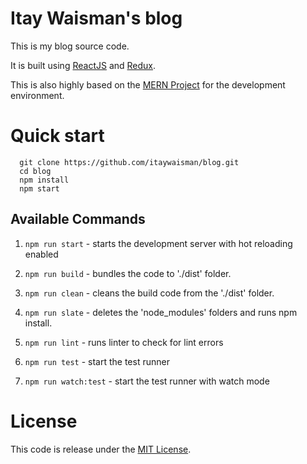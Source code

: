 # Itay Waisman's blog
This is my blog source code.

It is built using [ReactJS](https://facebook.github.io/react/) and [Redux](https://github.com/reactjs/redux).

This is also highly based on the [MERN Project](http://mern.io/) for the development environment.

# Quick start

```
  git clone https://github.com/itaywaisman/blog.git
  cd blog
  npm install
  npm start
```

## Available Commands
1. `npm run start` - starts the development server with hot reloading enabled

2. `npm run build` - bundles the code to './dist' folder.

3. `npm run clean` - cleans the build code from the './dist' folder.

4. `npm run slate` - deletes the 'node_modules' folders and runs npm install.

5. `npm run lint` - runs linter to check for lint errors

6. `npm run test` - start the test runner

7. `npm run watch:test` - start the test runner with watch mode


# License
This code is release under the  [MIT License](http://www.opensource.org/licenses/MIT).

